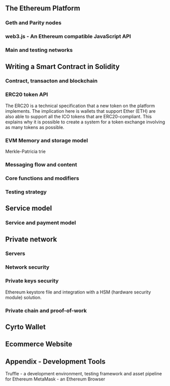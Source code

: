 
## The Ethereum Platform
### Geth and Parity nodes
### web3.js - An Ethereum compatible JavaScript API
### Main and testing networks

## Writing a Smart Contract in Solidity
### Contract, transacton and blockchain
### ERC20 token API
The ERC20 is a technical specification that a new token on the platform implements. The implication here is wallets that support Ether (ETH) are also able to support all the ICO tokens that are ERC20-compliant. This explains why it is possible to create a system for a token exchange involving as many tokens as possible.

### EVM Memory and storage model
Merkle-Patricia trie
### Messaging flow and content
### Core functions and modifiers
### Testing strategy

## Service model
### Service and payment model

## Private network
### Servers
### Network security
### Private keys security
Ethereum keystore file and integration with a HSM (hardware security module) solution.
### Private chain and proof-of-work


## Cyrto Wallet

## Ecommerce Website

## Appendix - Development Tools
Truffle - a development environment, testing framework and asset pipeline for Ethereum
MetaMask - an Ethereum Browser
